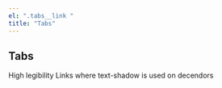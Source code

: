 ```yaml
---
el: ".tabs__link "
title: "Tabs"
---
```

## Tabs

High legibility Links where text-shadow is used on decendors
